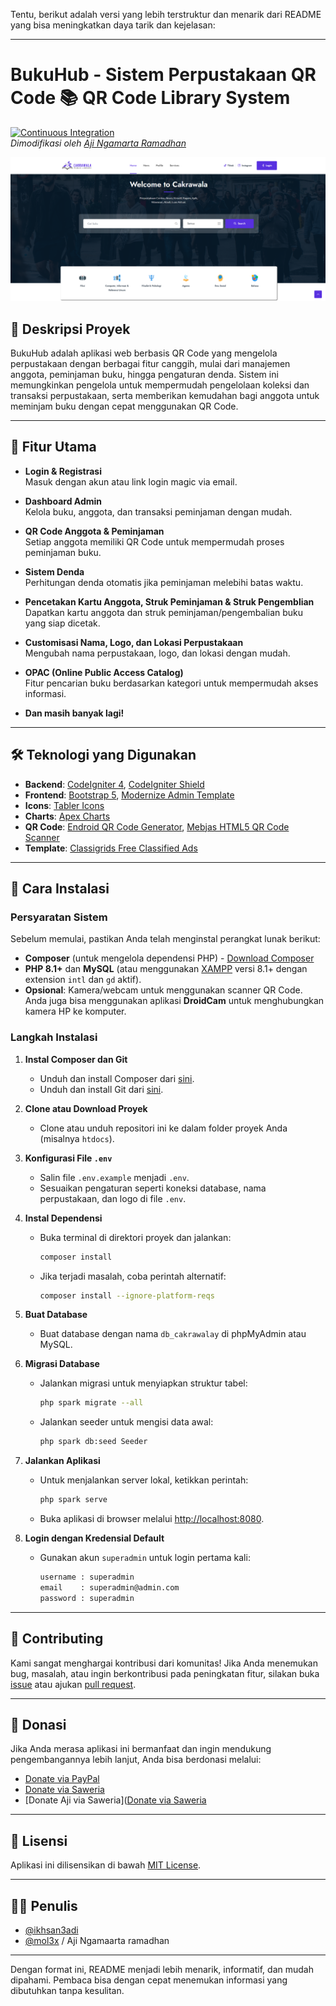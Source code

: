 Tentu, berikut adalah versi yang lebih terstruktur dan menarik dari README yang bisa meningkatkan daya tarik dan kejelasan:

---

# BukuHub - Sistem Perpustakaan QR Code 📚 QR Code Library System

[![Continuous Integration](https://github.com/ikhsan3adi/sistem-perpustakaan-qr-code/actions/workflows/ci.yml/badge.svg)](https://github.com/ikhsan3adi/sistem-perpustakaan-qr-code/actions/workflows/ci.yml)  
*Dimodifikasi oleh [Aji Ngamarta Ramadhan](https://github.com/mol3x/Cakrawala)*

![Preview](https://raw.githubusercontent.com/mol3x/Cakrawala/refs/heads/main/screenshots/home.png)

## 📜 Deskripsi Proyek

BukuHub adalah aplikasi web berbasis QR Code yang mengelola perpustakaan dengan berbagai fitur canggih, mulai dari manajemen anggota, peminjaman buku, hingga pengaturan denda. Sistem ini memungkinkan pengelola untuk mempermudah pengelolaan koleksi dan transaksi perpustakaan, serta memberikan kemudahan bagi anggota untuk meminjam buku dengan cepat menggunakan QR Code.

---

## 🚀 Fitur Utama

- **Login & Registrasi**  
  Masuk dengan akun atau link login magic via email.
  
- **Dashboard Admin**  
  Kelola buku, anggota, dan transaksi peminjaman dengan mudah.

- **QR Code Anggota & Peminjaman**  
  Setiap anggota memiliki QR Code untuk mempermudah proses peminjaman buku.

- **Sistem Denda**  
  Perhitungan denda otomatis jika peminjaman melebihi batas waktu.

- **Pencetakan Kartu Anggota, Struk Peminjaman & Struk Pengemblian**  
  Dapatkan kartu anggota dan struk peminjaman/pengembalian buku yang siap dicetak.

- **Customisasi Nama, Logo, dan Lokasi Perpustakaan**  
  Mengubah nama perpustakaan, logo, dan lokasi dengan mudah.

- **OPAC (Online Public Access Catalog)**  
  Fitur pencarian buku berdasarkan kategori untuk mempermudah akses informasi.

- **Dan masih banyak lagi!**

---

## 🛠️ Teknologi yang Digunakan

- **Backend**: [CodeIgniter 4](https://codeigniter.com/), [CodeIgniter Shield](https://codeigniter4.github.io/shield/)
- **Frontend**: [Bootstrap 5](https://getbootstrap.com/), [Modernize Admin Template](https://adminmart.com/product/modernize-free-bootstrap-5-admin-template/)
- **Icons**: [Tabler Icons](https://tabler-icons.io/)
- **Charts**: [Apex Charts](https://apexcharts.com/)
- **QR Code**: [Endroid QR Code Generator](https://github.com/endroid/qr-code), [Mebjas HTML5 QR Code Scanner](https://github.com/mebjas/html5-qrcode)
- **Template**: [Classigrids Free Classified Ads](https://graygrids.com/templates/classigrids-free-classified-ads-html-template-ui-kit)

---

## 📝 Cara Instalasi

### Persyaratan Sistem

Sebelum memulai, pastikan Anda telah menginstal perangkat lunak berikut:

- **Composer** (untuk mengelola dependensi PHP) - [Download Composer](https://getcomposer.org/download/)
- **PHP 8.1+** dan **MySQL** (atau menggunakan [XAMPP](https://www.apachefriends.org/download.html) versi 8.1+ dengan extension `intl` dan `gd` aktif).
- **Opsional**: Kamera/webcam untuk menggunakan scanner QR Code. Anda juga bisa menggunakan aplikasi **DroidCam** untuk menghubungkan kamera HP ke komputer.

### Langkah Instalasi

1. **Instal Composer dan Git**  
   - Unduh dan install Composer dari [sini](https://getcomposer.org/download/).
   - Unduh dan install Git dari [sini](https://git-scm.com/downloads).

2. **Clone atau Download Proyek**  
   - Clone atau unduh repositori ini ke dalam folder proyek Anda (misalnya `htdocs`).

3. **Konfigurasi File `.env`**  
   - Salin file `.env.example` menjadi `.env`.
   - Sesuaikan pengaturan seperti koneksi database, nama perpustakaan, dan logo di file `.env`.

4. **Instal Dependensi**  
   - Buka terminal di direktori proyek dan jalankan:
     ```bash
     composer install
     ```
   - Jika terjadi masalah, coba perintah alternatif:
     ```bash
     composer install --ignore-platform-reqs
     ```

5. **Buat Database**  
   - Buat database dengan nama `db_cakrawalay` di phpMyAdmin atau MySQL.

6. **Migrasi Database**  
   - Jalankan migrasi untuk menyiapkan struktur tabel:
     ```bash
     php spark migrate --all
     ```
   - Jalankan seeder untuk mengisi data awal:
     ```bash
     php spark db:seed Seeder
     ```

7. **Jalankan Aplikasi**  
   - Untuk menjalankan server lokal, ketikkan perintah:
     ```bash
     php spark serve
     ```
   - Buka aplikasi di browser melalui [http://localhost:8080](http://localhost:8080).

8. **Login dengan Kredensial Default**  
   - Gunakan akun `superadmin` untuk login pertama kali:
     ```txt
     username : superadmin
     email    : superadmin@admin.com
     password : superadmin
     ```

---

## 🤝 Contributing

Kami sangat menghargai kontribusi dari komunitas! Jika Anda menemukan bug, masalah, atau ingin berkontribusi pada peningkatan fitur, silakan buka [issue](https://github.com/ikhsan3adi/sistem-perpustakaan-qr-code/issues) atau ajukan [pull request](https://github.com/ikhsan3adi/sistem-perpustakaan-qr-code/pulls).

---

## 💸 Donasi

Jika Anda merasa aplikasi ini bermanfaat dan ingin mendukung pengembangannya lebih lanjut, Anda bisa berdonasi melalui:

- [Donate via PayPal](https://paypal.me/xannxett?country.x=ID&locale.x=en_US)
- [Donate via Saweria](https://saweria.co/xiboxann)
- [Donate Aji via Saweria]([Donate via Saweria](https://saweria.co/xiboxann)

---

## 📝 Lisensi

Aplikasi ini dilisensikan di bawah [MIT License](https://github.com/ikhsan3adi/sistem-perpustakaan-qr-code/raw/main/LICENSE).

---

## 👨‍💻 Penulis

- [@ikhsan3adi](https://github.com/ikhsan3adi)
- [@mol3x](https://github.com/mol3x/) / Aji Ngamaarta ramadhan

---

Dengan format ini, README menjadi lebih menarik, informatif, dan mudah dipahami. Pembaca bisa dengan cepat menemukan informasi yang dibutuhkan tanpa kesulitan.
